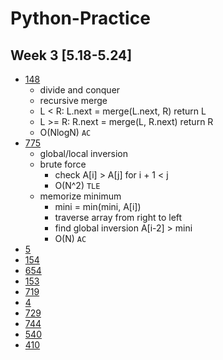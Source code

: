# Python-Practice
## Week 3 [5.18-5.24]
- [148](https://leetcode.com/problems/sort-list/)
  - divide and conquer
  - recursive merge
  - L < R: L.next = merge(L.next, R) return L
  - L >= R: R.next = merge(L, R.next) return R
  - O(NlogN) `AC`
- [775](https://leetcode.com/problems/global-and-local-inversions/)
  - global/local inversion
  - brute force
    - check A[i] > A[j] for i + 1 < j
    - O(N^2) `TLE`
  - memorize minimum
    - mini = min(mini, A[i])
    - traverse array from right to left
    - find global inversion A[i-2] > mini
    - O(N) `AC`
- [5]()
- [154]()
- [654]()
- [153]()
- [719]()
- [4]()
- [729]()
- [744]()
- [540]()
- [410]()
